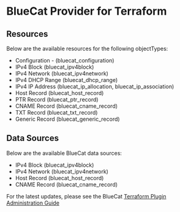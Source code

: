 # BlueCat Provider for Terraform

## Resources

Below are the available resources for the following objectTypes:

-   Configuration - (bluecat_configuration)
-   IPv4 Block (bluecat_ipv4block)
-   IPv4 Network (bluecat_ipv4network)
-   IPv4 DHCP Range (bluecat_dhcp_range)
-   IPv4 IP Address (bluecat_ip_allocation, bluecat_ip_association)
-   Host Record (bluecat_host_record)
-   PTR Record (bluecat_ptr_record)
-   CNAME Record (bluecat_cname_record)
-   TXT Record (bluecat_txt_record)
-   Generic Record (bluecat_generic_record)

## Data Sources

Below are the available BlueCat data sources:

-   IPv4 Block (bluecat_ipv4block)
-   IPv4 Network (bluecat_ipv4network)
-   Host Record (bluecat_host_record)
-   CNAME Record (bluecat_cname_record)

For the latest updates, please see the BlueCat [Terraform Plugin Administration Guide](https://docs.bluecatnetworks.com/r/en-US/BlueCat-Terraform-Plugin-Administration-Guide/21.10.1)
